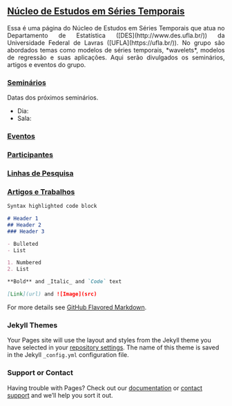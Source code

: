 ## [Núcleo de Estudos em Séries Temporais](#)

<p align="justify">
 Essa é uma página do Núcleo de Estudos em Séries Temporais que atua no Departamento de Estatística ([DES](http://www.des.ufla.br/)) da Universidade Federal de Lavras ([UFLA](https://ufla.br/)). No grupo são abordados temas como modelos de séries temporais, *wavelets*, modelos de regressão e suas aplicações. Aqui serão divulgados os seminários, artigos e eventos do grupo.
</p>


### [Seminários](#)

Datas dos próximos seminários.

- Dia:
- Sala:

### [Eventos](#)
### [Participantes](#)
### [Linhas de Pesquisa](#)
### [Artigos e Trabalhos](#)


```markdown
Syntax highlighted code block

# Header 1
## Header 2 
### Header 3

- Bulleted
- List

1. Numbered
2. List

**Bold** and _Italic_ and `Code` text

[Link](url) and ![Image](src)
```

For more details see [GitHub Flavored Markdown](https://guides.github.com/features/mastering-markdown/).

### Jekyll Themes

Your Pages site will use the layout and styles from the Jekyll theme you have selected in your [repository settings](https://github.com/luizotaviopala/grupo_pesquisa/settings). The name of this theme is saved in the Jekyll `_config.yml` configuration file.

### Support or Contact

Having trouble with Pages? Check out our [documentation](https://help.github.com/categories/github-pages-basics/) or [contact support](https://github.com/contact) and we’ll help you sort it out.
